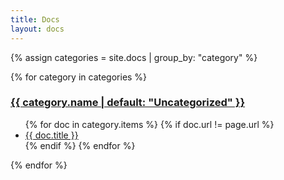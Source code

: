 ```yaml
---
title: Docs
layout: docs
---
```


{% assign categories = site.docs | group_by: "category" %}

{% for category in categories %}
  <div>
    <h3><a href="/docs/category/{{ category.name | slugify }}/">{{ category.name | default: "Uncategorized" }}</a></h3>
    <ul>
      {% for doc in category.items %}
        {% if doc.url != page.url %}
          <li>
            <a href="{{ doc.url | relative_url }}">{{ doc.title }}</a>
          </li>
        {% endif %}
      {% endfor %}
    </ul>
  </div>
{% endfor %}
